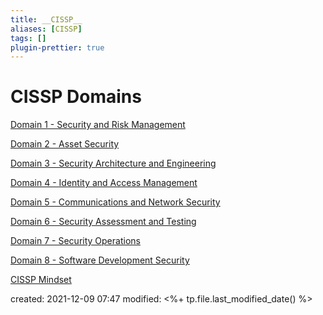 ```yaml
---
title: __CISSP__
aliases: [CISSP]
tags: []
plugin-prettier: true
---
```


# CISSP Domains

[Domain 1 - Security and Risk Management](notes/CISSP/Domain%201/__Domain%201__)

[Domain 2 - Asset Security](Domain%202%20-%20Asset%20Security)

[Domain 3 - Security Architecture and Engineering](Domain%203%20-%20Security%20Architecture%20and%20Engineering)

[Domain 4 - Identity and Access Management](Domain%204%20-%20Identity%20and%20Access%20Management)

[Domain 5 - Communications and Network Security](Domain%205%20-%20Communications%20and%20Network%20Security)

[Domain 6 - Security Assessment and Testing](Domain%206%20-%20Security%20Assessment%20and%20Testing)

[Domain 7 - Security Operations](Domain%207%20-%20Security%20Operations)

[Domain 8 - Software Development Security](Domain%208%20-%20Software%20Development%20Security)

[CISSP Mindset](notes/CISSP/CISSP%20Mindset)


created: 2021-12-09 07:47
modified: <%+ tp.file.last_modified_date() %>
